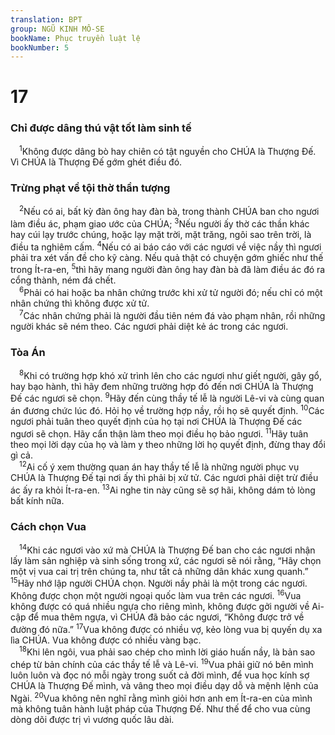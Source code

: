 ```yaml
---
translation: BPT
group: NGŨ KINH MÔ-SE
bookName: Phục truyền luật lệ 
bookNumber: 5
---
```


<div class="title"><h1>17</h1><h3>Chỉ được dâng thú vật tốt làm sinh tế</h3></div>
<span class="verse phu_17_1"> <sup>1</sup>Không được dâng bò hay chiên có tật nguyền cho CHÚA là Thượng Đế. Vì CHÚA là Thượng Đế gớm ghét điều đó.<br/></span>
<div class="title"><h3>Trừng phạt về tội thờ thần tượng</h3></div>
<span class="verse phu_17_2"> <sup>2</sup>Nếu có ai, bất kỳ đàn ông hay đàn bà, trong thành CHÚA ban cho ngươi làm điều ác, phạm giao ước của CHÚA;</span>
<span class="verse phu_17_3"><sup>3</sup>Nếu người ấy thờ các thần khác hay cúi lạy trước chúng, hoặc lạy mặt trời, mặt trăng, ngôi sao trên trời, là điều ta nghiêm cấm.</span>
<span class="verse phu_17_4"><sup>4</sup>Nếu có ai báo cáo với các ngươi về việc nầy thì ngươi phải tra xét vấn đề cho kỹ càng. Nếu quả thật có chuyện gớm ghiếc như thế trong Ít-ra-en,</span>
<span class="verse phu_17_5"><sup>5</sup>thì hãy mang người đàn ông hay đàn bà đã làm điều ác đó ra cổng thành, ném đá chết.<br/></span>
<span class="verse phu_17_6"> <sup>6</sup>Phải có hai hoặc ba nhân chứng trước khi xử tử người đó; nếu chỉ có một nhân chứng thì không được xử tử.<br/></span>
<span class="verse phu_17_7"> <sup>7</sup>Các nhân chứng phải là người đầu tiên ném đá vào phạm nhân, rồi những người khác sẽ ném theo. Các ngươi phải diệt kẻ ác trong các ngươi.<br/></span>
<div class="title"><h3>Tòa Án</h3></div>
<span class="verse phu_17_8"> <sup>8</sup>Khi có trường hợp khó xử trình lên cho các ngươi như giết người, gây gổ, hay bạo hành, thì hãy đem những trường hợp đó đến nơi CHÚA là Thượng Đế các ngươi sẽ chọn.</span>
<span class="verse phu_17_9"><sup>9</sup>Hãy đến cùng thầy tế lễ là người Lê-vi và cùng quan án đương chức lúc đó. Hỏi họ về trường hợp nầy, rồi họ sẽ quyết định.</span>
<span class="verse phu_17_10"><sup>10</sup>Các ngươi phải tuân theo quyết định của họ tại nơi CHÚA là Thượng Đế các ngươi sẽ chọn. Hãy cẩn thận làm theo mọi điều họ bảo ngươi.</span>
<span class="verse phu_17_11"><sup>11</sup>Hãy tuân theo mọi lời dạy của họ và làm y theo những lời họ quyết định, đừng thay đổi gì cả.<br/></span>
<span class="verse phu_17_12"> <sup>12</sup>Ai cố ý xem thường quan án hay thầy tế lễ là những người phục vụ CHÚA là Thượng Đế tại nơi ấy thì phải bị xử tử. Các ngươi phải diệt trừ điều ác ấy ra khỏi Ít-ra-en.</span>
<span class="verse phu_17_13"><sup>13</sup>Ai nghe tin này cũng sẽ sợ hãi, không dám tỏ lòng bất kính nữa.<br/></span>
<div class="title"><h3>Cách chọn Vua</h3></div>
<span class="verse phu_17_14"> <sup>14</sup>Khi các ngươi vào xứ mà CHÚA là Thượng Đế ban cho các ngươi nhận lấy làm sản nghiệp và sinh sống trong xứ, các ngươi sẽ nói rằng, “Hãy chọn một vị vua cai trị trên chúng ta, như tất cả những dân khác xung quanh.”</span>
<span class="verse phu_17_15"><sup>15</sup>Hãy nhớ lập người CHÚA chọn. Người nầy phải là một trong các ngươi. Không được chọn một người ngoại quốc làm vua trên các ngươi.</span>
<span class="verse phu_17_16"><sup>16</sup>Vua không được có quá nhiều ngựa cho riêng mình, không được gởi người về Ai-cập để mua thêm ngựa, vì CHÚA đã bảo các ngươi, “Không được trở về đường đó nữa.”</span>
<span class="verse phu_17_17"><sup>17</sup>Vua không được có nhiều vợ, kẻo lòng vua bị quyến dụ xa lìa CHÚA. Vua không được có nhiều vàng bạc.<br/></span>
<span class="verse phu_17_18"> <sup>18</sup>Khi lên ngôi, vua phải sao chép cho mình lời giáo huấn nầy, là bản sao chép từ bản chính của các thầy tế lễ và Lê-vi.</span>
<span class="verse phu_17_19"><sup>19</sup>Vua phải giữ nó bên mình luôn luôn và đọc nó mỗi ngày trong suốt cả đời mình, để vua học kính sợ CHÚA là Thượng Đế mình, và vâng theo mọi điều dạy dỗ và mệnh lệnh của Ngài.</span>
<span class="verse phu_17_20"><sup>20</sup>Vua không nên nghĩ rằng mình giỏi hơn anh em Ít-ra-en của mình mà không tuân hành luật pháp của Thượng Đế. Như thế để cho vua cùng dòng dõi được trị vì vương quốc lâu dài.<br/></span>
